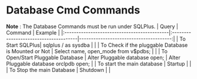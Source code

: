 # Database Cmd Commands

**Note** : The Database Commands must be run under SQLPlus. 
| Query                                       | Command                               |   Example                              |
|:--------------------------------------------|:--------------------------------------|---------------------------------------:|
| To Start SQLPlus| sqlplus / as sysdba |       |
| To Check if the pluggable Database is Mounted or Not  | Select name, open_mode from v$pdbs;   |                                        |
| To Open/Start Pluggable Database            | Alter Pluggable database <name> open; | Alter Pluggable database orclpdb open; |
| To start the main database                  | Startup                               |                                        |
| To Stop the main Database                   | Shutdown                              |                                        |
